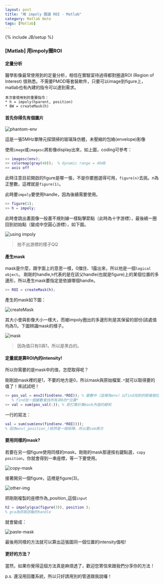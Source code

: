```yaml
---
layout: post
title: "用 impoly 圈選 ROI - Matlab"
category: Matlab Note
tags: [Matlab]
---
```

{% include JB/setup %}

### [Matlab] 用impoly圈ROI

#### 定量分析

醫學影像最常使用到的定量分析，相信在實驗室待過得都對圈選ROI (Region of Interest) 很熟悉。不需要PMOD等套裝軟件，只要可以image到figure上，matlab也有內建的指令可以達到需求。

```
本次會使用到的重要指令：
* h = impoly(hparent, position)
* BW = createMask(h)
```

#### 首先你得先有個圖片
![phantom-env](/images/2015/12/non-comp-phantom-env.png)

這是一張5MHz單陣元探頭掃的玻璃珠仿體，未壓縮的包絡(envelope)影像

使用`image`或`imagesc`將影像display出來，如上圖，coding可參考：

```Matlab
>> imagesc(env);
>> colormap(gray(40));  % dynamic range = 40dB
>> axis off
```

此時注意目前開啟的figure是哪一張，不是你要圈選得可用，`figure(n)`去挑。n為正整數，這裡就是`figure(1)`。

此時要`impoly`要使用handle，因為後續需要使用。

```Matlab
>> figure(1);
>> h = impoly;
```

此時會跳出畫面像一般畫不規則線一樣點擊節點（此時為十字游標），最後繞一圈回到初始點（變成中空圓心游標），如下圖。

![using impoly](/images/2015/12/impoly-roi.png)

> 拍不出游標的樣子QQ

#### 產生mask

mask是什麼，跟字面上的意思一樣，0擋住、1露出來，所以他是一個`logical object`。
剛剛的handle,`h`代表的是在該父handle(也就是figure)上的某個位置的多邊形，所以產生mask要指定是依據哪個handle。

```Matlab
>> ROI = createMask(h);
```

產生的mask如下圖：

![createMask](/images/2015/12/createMask.png)

其大小會與影像大小一樣大，而被impoly圈出的多邊形則是其保留的部份(該處值均為1)。下圖辨識mask的樣子。

![mask](/images/2015/12/mask.png)

> 因為值只有0與1，所以是黑白的。

#### 定量就是算ROI內的intensity!

所以你需要的是mask中的值，怎麼取得呢？

剛剛說mask裡的是1，不要的地方是0，所以mask與原始檔案`.*`就可以取得要的值了！來試試吧！

```Matlab
>> pos_val = env2(find(env.*ROI)); % 變數中（這裡為env）以find找到的那幾個位置的總和
   % find加一個變數會找所有非0的*位置*
>> val = sum(pos_val(:)); % 若打算計算mask內值的總和
```

一行的寫法：

```Matlab
val = sum(sum(env(find(env.*ROI))));
% 因為env(_position_)依然是一個矩陣，所以要sum兩次
```

#### 要用同樣的mask?

若要在另一個figure使用同樣的mask，剛剛的mask那邊按右鍵點選，`copy position`，你就會得到一串座標，等一下要使用。

![copy-mask](/images/2015/12/copy-mask.png)

接著開另一個figure，這裡是figure(3)。

![other-img](/images/2015/12/other-img.png)

把剛剛複製的座標作為_position_這個`input`

```Matlab
h2 = impoly(gca(figure(3)), position );
% gca為抓取該軸的handle
```

就會變成：

![paste-mask](/images/2015/12/paste-mask.png)

最後用同樣的方法就可以算出這張圖同一個位置的intensity值啦!

#### 更好的方法？

當然，如果你覺得這個方法真是麻煩透了，歡迎您寄信來跟我們分享你的方法！

p.s. 還沒用回覆系統，所以只好請用別的管道跟我說囉！
